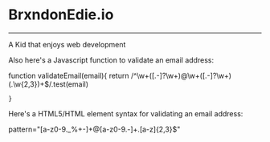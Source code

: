 <h1>BrxndonEdie.io</h1>
<hr></hr>
A Kid that enjoys web development

Also here's a Javascript function to validate an email address:

function validateEmail(email){ return /^\w+([.-]?\w+)@\w+([.-]?\w+)(.\w{2,3})+$/.test(email)

	}
Here's a HTML5/HTML element syntax for validating an email address:

pattern="[a-z0-9._%+-]+@[a-z0-9.-]+.[a-z]{2,3}$"

